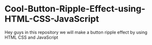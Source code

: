 # Cool-Button-Ripple-Effect-using-HTML-CSS-JavaScript
Hey guys in this repository we will make a button ripple effect by using HTML CSS and JavaScript

